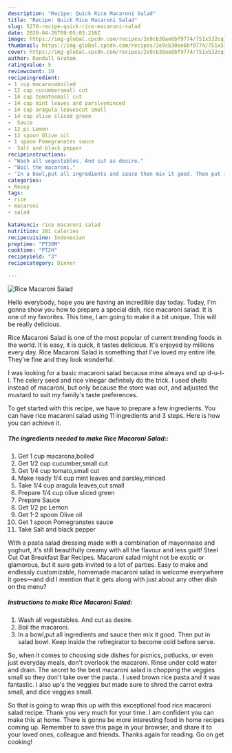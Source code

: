 ```yaml
---
description: "Recipe: Quick Rice Macaroni Salad"
title: "Recipe: Quick Rice Macaroni Salad"
slug: 5270-recipe-quick-rice-macaroni-salad
date: 2020-04-26T09:05:03.216Z
image: https://img-global.cpcdn.com/recipes/2e9cb30ae6bf9774/751x532cq70/rice-macaroni-salad-recipe-main-photo.jpg
thumbnail: https://img-global.cpcdn.com/recipes/2e9cb30ae6bf9774/751x532cq70/rice-macaroni-salad-recipe-main-photo.jpg
cover: https://img-global.cpcdn.com/recipes/2e9cb30ae6bf9774/751x532cq70/rice-macaroni-salad-recipe-main-photo.jpg
author: Randall Graham
ratingvalue: 5
reviewcount: 10
recipeingredient:
- 1 cup macaronaboiled
- 12 cup cucumbersmall cut
- 14 cup tomatosmall cut
- 14 cup mint leaves and parsleyminced
- 14 cup aragula leavescut small
- 14 cup olive sliced green
-  Sauce
- 12 pc Lemon
- 12 spoon Olive oil
- 1 spoon Pomegranates sauce
-  Salt and black pepper
recipeinstructions:
- "Wash all vegestables. And cut as desire."
- "Boil the macaroni."
- "In a bowl,put all ingredients and sauce then mix it good. Then put in salad bowl. Keep inside the refregirator to become cold before serve."
categories:
- Resep
tags:
- rice
- macaroni
- salad

katakunci: rice macaroni salad
nutrition: 281 calories
recipecuisine: Indonesian
preptime: "PT30M"
cooktime: "PT2H"
recipeyield: "3"
recipecategory: Dinner

---
```



![Rice Macaroni Salad](https://img-global.cpcdn.com/recipes/2e9cb30ae6bf9774/751x532cq70/rice-macaroni-salad-recipe-main-photo.jpg)

Hello everybody, hope you are having an incredible day today. Today, I'm gonna show you how to prepare a special dish, rice macaroni salad. It is one of my favorites. This time, I am going to make it a bit unique. This will be really delicious.

Rice Macaroni Salad is one of the most popular of current trending foods in the world. It is easy, it is quick, it tastes delicious. It's enjoyed by millions every day. Rice Macaroni Salad is something that I've loved my entire life. They're fine and they look wonderful.

I was looking for a basic macaroni salad because mine always end up d-u-l-l. The celery seed and rice vinegar definitely do the trick. I used shells instead of macaroni, but only because the store was out, and adjusted the mustard to suit my family&#39;s taste preferences.


To get started with this recipe, we have to prepare a few ingredients. You can have rice macaroni salad using 11 ingredients and 3 steps. Here is how you can achieve it.

##### The ingredients needed to make Rice Macaroni Salad::

1. Get 1 cup macarona,boiled
1. Get 1/2 cup cucumber,small cut
1. Get 1/4 cup tomato,small cut
1. Make ready 1/4 cup mint leaves and parsley,minced
1. Take 1/4 cup aragula leaves,cut small
1. Prepare 1/4 cup olive sliced green
1. Prepare  Sauce
1. Get 1/2 pc Lemon
1. Get 1-2 spoon Olive oil
1. Get 1 spoon Pomegranates sauce
1. Take  Salt and black pepper


With a pasta salad dressing made with a combination of mayonnaise and yoghurt, it&#39;s still beautifully creamy with all the flavour and less guilt! Steel Cut Oat Breakfast Bar Recipes. Macaroni salad might not be exotic or glamorous, but it sure gets invited to a lot of parties. Easy to make and endlessly customizable, homemade macaroni salad is welcome everywhere it goes—and did I mention that it gets along with just about any other dish on the menu? 

##### Instructions to make Rice Macaroni Salad:

1. Wash all vegestables. And cut as desire.
1. Boil the macaroni.
1. In a bowl,put all ingredients and sauce then mix it good. Then put in salad bowl. Keep inside the refregirator to become cold before serve.


So, when it comes to choosing side dishes for picnics, potlucks, or even just everyday meals, don&#39;t overlook the macaroni. Rinse under cold water and drain. The secret to the best macaroni salad is chopping the veggies small so they don&#39;t take over the pasta.. I used brown rice pasta and it was fantastic. I also up&#39;s the veggies but made sure to shred the carrot extra small, and dice veggies small. 

So that is going to wrap this up with this exceptional food rice macaroni salad recipe. Thank you very much for your time. I am confident you can make this at home. There is gonna be more interesting food in home recipes coming up. Remember to save this page in your browser, and share it to your loved ones, colleague and friends. Thanks again for reading. Go on get cooking!
